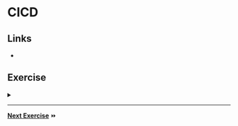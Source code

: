 # CICD

## Links

- 

## Exercise

<details>
  <summary><b></b></summary>
</details>

---

**[Next Exercise](./7-next-steps.md)** :fast_forward: